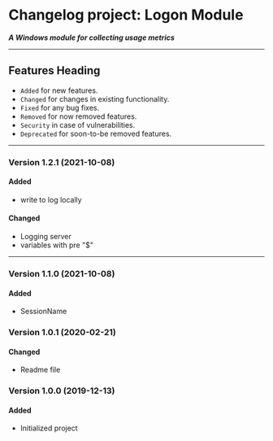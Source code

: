 # Changelog project: Logon Module
***A Windows module for collecting usage metrics***

---

## Features Heading
- `Added` for new features.
- `Changed` for changes in existing functionality.
- `Fixed` for any bug fixes.
- `Removed` for now removed features.
- `Security` in case of vulnerabilities.
- `Deprecated` for soon-to-be removed features.

[//]: # (Copy paste pallette)
[//]: # (#### Added)
[//]: # (#### Changed)
[//]: # (#### Fixed)
[//]: # (#### Removed)
[//]: # (#### Security)
[//]: # (#### Deprecated)

---

### Version 1.2.1 (2021-10-08)
#### Added
- write to log locally

#### Changed
- Logging server
- variables with pre "$"


---


### Version 1.1.0 (2021-10-08)
#### Added
- SessionName

### Version 1.0.1 (2020-02-21)
#### Changed
- Readme file


### Version 1.0.0 (2019-12-13)
#### Added
- Initialized project
